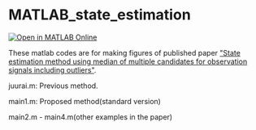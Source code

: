 # MATLAB_state_estimation

[![Open in MATLAB Online](https://www.mathworks.com/images/responsive/global/open-in-matlab-online.svg)](https://matlab.mathworks.com/open/github/v1?repo=Hiroshi-Okajima/MATLAB_state_estimation)

These matlab codes are for making figures of published paper ["State estimation method using median of multiple candidates for observation signals including outliers"](https://www.tandfonline.com/doi/full/10.1080/18824889.2021.1985702).

juurai.m: Previous method.

main1.m: Proposed method(standard version)

main2.m - main4.m(other examples in the paper)
